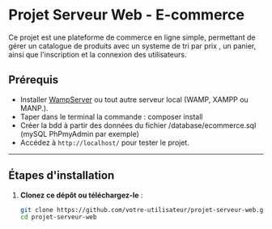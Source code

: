 # Projet Serveur Web - E-commerce

Ce projet est une plateforme de commerce en ligne simple, permettant de gérer un catalogue de produits avec un systeme de tri par prix  , un panier, ainsi que l'inscription et la connexion des utilisateurs.

## Prérequis

- Installer [WampServer](https://www.wampserver.com/) ou tout autre serveur local (WAMP, XAMPP ou MANP.).
- Taper dans le terminal la commande : composer install
- Créer la bdd à partir des données du fichier /database/ecommerce.sql (mySQL PhPmyAdmin par exemple)
- Accédez à `http://localhost/` pour tester le projet.

---

## Étapes d'installation

1. **Clonez ce dépôt ou téléchargez-le** :
   ```bash
   git clone https://github.com/votre-utilisateur/projet-serveur-web.git
   cd projet-serveur-web
